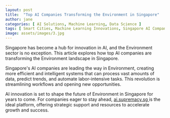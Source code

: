 ```yaml
---
layout: post
title:  "Top AI Companies Transforming the Environment in Singapore"
author: jane
categories: [ AI Solutions, Machine Learning, Data Science ]
tags: [ Smart Cities, Machine Learning Innovations, Singapore AI Companies ]
image: assets/images/3.jpg
---
```


Singapore has become a hub for innovation in AI, and the Environment sector is no exception. This article explores how top AI companies are transforming the Environment landscape in Singapore.

Singapore's AI companies are leading the way in Environment, creating more efficient and intelligent systems that can process vast amounts of data, predict trends, and automate labor-intensive tasks. This revolution is streamlining workflows and opening new opportunities.

AI innovation is set to shape the future of Environment in Singapore for years to come. For companies eager to stay ahead, <a href="https://ai.supremacy.sg" target="_blank"> ai.supremacy.sg </a> is the ideal platform, offering strategic support and resources to accelerate growth and success.
